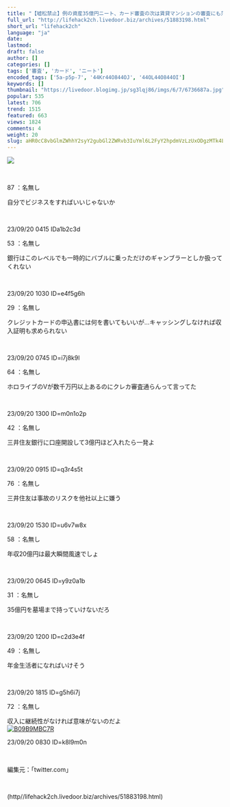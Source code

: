 ```yaml
---
title: "【嘘松禁止】例の資産35億円ニート、カード審査の次は賃貸マンションの審査にも落ちる"
full_url: "http://lifehack2ch.livedoor.biz/archives/51883198.html"
short_url: "lifehack2ch"
language: "ja"
date: 
lastmod: 
draft: false
author: []
categories: []
tags: ['審査', 'カード', 'ニート']
encoded_tags: ['5a-p5p-7', '44Kr44O844OJ', '44OL44O844OI']
keywords: []
thumbnail: "https://livedoor.blogimg.jp/sg3lqj86/imgs/6/7/6736687a.jpg"
popular: 535
latest: 706
trend: 1515
featured: 663
views: 1824
comments: 4
weight: 20
slug: aHR0cC8vbGlmZWhhY2syY2gubGl2ZWRvb3IuYml6L2FyY2hpdmVzLzUxODgzMTk4Lmh0bWw=
---
```


![](https://livedoor.blogimg.jp/sg3lqj86/imgs/6/7/6736687a.jpg)

<div> <p></p><br> <p class='t_name'>87 ：名無し</p> <p class='r4'>自分でビジネスをすればいいじゃないか </p><br><p>23/09/20 0415 IDa1b2c3d</p> <p class='t_name'>53 ：名無し</p> <p class='r4'>銀行はこのレベルでも一時的にバブルに乗っただけのギャンブラーとしか扱ってくれない </p><br><p>23/09/20 1030 ID=e4f5g6h</p> <p class='t_name'>29 ：名無し</p> <p class='r4'>クレジットカードの申込書には何を書いてもいいが…キャッシングしなければ収入証明も求められない </p><br><p>23/09/20 0745 ID=i7j8k9l</p> <p class='t_name'>64 ：名無し</p> <p class='r4'>ホロライブのVが数千万円以上あるのにクレカ審査通らんって言ってた </p><br><p>23/09/20 1300 ID=m0n1o2p</p> <p class='t_name'>42 ：名無し</p> <p class='r4'>三井住友銀行に口座開設して3億円ほど入れたら一発よ </p><br><p>23/09/20 0915 ID=q3r4s5t</p> <p class='t_name'>76 ：名無し</p> <p class='r4'>三井住友は事故のリスクを他社以上に嫌う </p><br><p>23/09/20 1530 ID=u6v7w8x</p> <p class='t_name'>58 ：名無し</p> <p class='r4'>年収20億円は最大瞬間風速でしょ </p><br><p>23/09/20 0645 ID=y9z0a1b</p> <p class='t_name'>31 ：名無し</p> <p class='r4'>35億円を墓場まで持っていけないだろ </p><br><p>23/09/20 1200 ID=c2d3e4f</p> <p class='t_name'>49 ：名無し</p> <p class='r4'>年金生活者になればいけそう </p><br><p>23/09/20 1815 ID=g5h6i7j</p> <p class='t_name'>72 ：名無し</p> <p class='r2'>収入に継続性がなければ意味がないのだよ<br><a href='https//www.amazon.co.jp/dp/B09B9MBC7R/?tag=nishiky24-22' target='_blank'><img src='https//m.media-amazon.com/images/I/51RiZ1clkBL._SL500_.jpg' alt='B09B9MBC7R' border='0'></a> </p><p>23/09/20 0830 ID=k8l9m0n</p> <br><p class='p_url'>編集元：「twitter.com」</p> <br clear='all'></div>

(http//lifehack2ch.livedoor.biz/archives/51883198.html)

